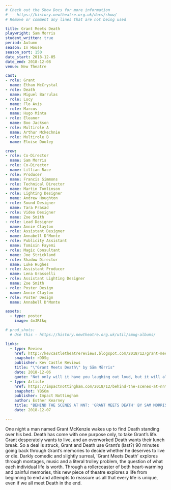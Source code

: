 ```yaml
---
# Check out the Show Docs for more information
# -- https://history.newtheatre.org.uk/docs/show/
# Remove or comment any lines that are not being used

title: Grant Meets Death
playwright: Sam Morris
student_written: true
period: Autumn
season: In House
season_sort: 150
date_start: 2018-12-05
date_end: 2018-12-08
venue: New Theatre

cast:
- role: Grant
  name: Ethan McCrystal
- role: Death
  name: Miguel Barrulas
- role: Lucy
  name: Flo Avis
- role: Marcus
  name: Hugo Minta
- role: Eleanor
  name: Boo Jackson
- role: Multirole A
  name: Arthur Mckechnie
- role: Multirole B
  name: Eloise Dooley

crew:
- role: Co-Director
  name: Sam Morris
- role: Co-Director
  name: Lillian Race
- role: Producer
  name: Francis Simmons
- role: Technical Director
  name: Martin Tomlinson
- role: Lighting Designer
  name: Andrew Houghton
- role: Sound Designer
  name: Tara Prasad
- role: Video Designer
  name: Zoe Smith
- role: Lead Designer
  name: Annie Clayton
- role: Assistant Designer
  name: Annabell D'Monte
- role: Publicity Assistant
  name: Tomisin Fayemi
- role: Magic Consultant
  name: Joe Strickland
- role: Shadow Director
  name: Luke Hughes
- role: Assistant Producer
  name: Lena Grasselli
- role: Assistant Lighting Designer
  name: Zoe Smith
- role: Poster Design
  name: Annie Clayton
- role: Poster Design
  name: Annabell D'Monte

assets:
  - type: poster
    image: 4mJRtkq

# prod_shots:
  # Use this - https://history.newtheatre.org.uk/util/smug-albums/

links:
  - type: Review
    href: http://kevcastletheatrereviews.blogspot.com/2018/12/grant-meets-death-by-sam-morris.html
    snapshot: rDDSg
    publisher: Kev Castle Reviews
    title: "\"Grant Meets Death\" by Säm Mörris"
    date: 2018-12-06
    quote: "Not only will it have you laughing out loud, but it will also get you thinking as well, and possibly make you question many things about yourself and your life."
  - type: Article
    href: https://impactnottingham.com/2018/12/behind-the-scenes-at-nnt-grant-meets-death-by-sam-morris/
    snapshot: YBSOm
    publisher: Impact Nottingham
    author: Esther Kearney
    title: "BEHIND THE SCENES AT NNT: 'GRANT MEETS DEATH' BY SAM MORRIS"
    date: 2018-12-07

---
```


One night a man named Grant McKenzie wakes up to find Death standing over his bed. Death has come with one purpose only, to take Grant’s life. Grant desperately wants to live, and an overworked Death wants their lunch break. So a deal is struck, Grant and Death use Grant’s (last?) 90 minutes going back through Grant’s memories to decide whether he deserves to live or die. Darkly comedic and slightly surreal, 'Grant Meets Death' explores through montages, music and a literal trolley problem, the question of what each individual life is worth. Through a rollercoaster of both heart-warming and painful memories, this new piece of theatre explores a life from beginning to end and attempts to reassure us all that every life is unique, even if we all meet Death in the end.


